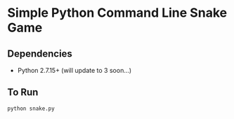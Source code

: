 # Simple Python Command Line Snake Game

## Dependencies
* Python 2.7.15+ (will update to 3 soon...)

## To Run

```cmd
python snake.py
```
